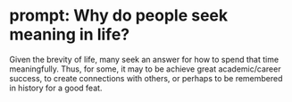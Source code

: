 # prompt: Why do people seek meaning in life?

Given the brevity of life, many seek an answer for how to spend that time meaningfully. Thus, for some, it may to be achieve great academic/career success, to create connections with others, or perhaps to be remembered in history for a good feat.